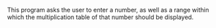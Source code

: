 This program asks the user to enter a number, as well as a range within which the multiplication table of that number should be displayed.
